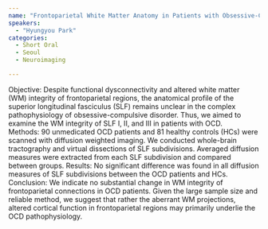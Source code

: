 ```yaml
---
name: "Frontoparietal White Matter Anatomy in Patients with Obsessive-Compulsive Disorder"
speakers:
  - "Hyungyou Park"
categories:
  - Short Oral
  - Seoul
  - Neuroimaging

---
```


Objective: Despite functional dysconnectivity and altered white matter (WM) integrity of frontoparietal regions, the anatomical profile of the superior longitudinal fasciculus (SLF) remains unclear in the complex pathophysiology of obsessive-compulsive disorder. Thus, we aimed to examine the WM integrity of SLF I, II, and III in patients with OCD.  
Methods: 90 unmedicated OCD patients and 81 healthy controls (HCs) were scanned with diffusion weighted imaging. We conducted whole-brain tractography and virtual dissections of SLF subdivisions. Averaged diffusion measures were extracted from each SLF subdivision and compared between groups.
Results: No significant difference was found in all diffusion measures of SLF subdivisions between the OCD patients and HCs.
Conclusion: We indicate no substantial change in WM integrity of frontoparietal connections in OCD patients. Given the large sample size and reliable method, we suggest that rather the aberrant WM projections, altered cortical function in frontoparietal regions may primarily underlie the OCD pathophysiology.

